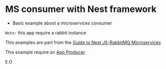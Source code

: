 # MS consumer with Nest framework

- Basic example about a microservices consumer

`Note:` this app require a rabbit instance

This examples are part from the [Guide to Nest JS-RabbitMQ Microservices](https://medium.com/swlh/guide-to-nest-js-rabbitmq-microservices-e1e8655d2853)

This example require an [App Producer](https://github.com/The3dgar/nest_ms-producer)

E.O
